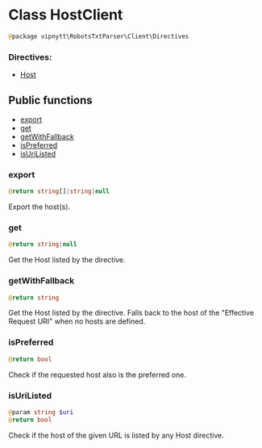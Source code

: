 # Class HostClient
```php
@package vipnytt\RobotsTxtParser\Client\Directives
```

### Directives:
- [Host](../directives.md#host)

## Public functions
- [export](#export)
- [get](#get)
- [getWithFallback](#getwithfallback)
- [isPreferred](#ispreferred)
- [isUriListed](#isurilisted)

### export
```php
@return string[]|string|null
```
Export the host(s).

### get
```php
@return string|null
```
Get the Host listed by the directive.

### getWithFallback
```php
@return string
```
Get the Host listed by the directive. Falls back to the host of the "Effective Request URI" when no hosts are defined.

### isPreferred
```php
@return bool
```
Check if the requested host also is the preferred one.

### isUriListed
```php
@param string $uri
@return bool
```
Check if the host of the given URL is listed by any Host directive.
